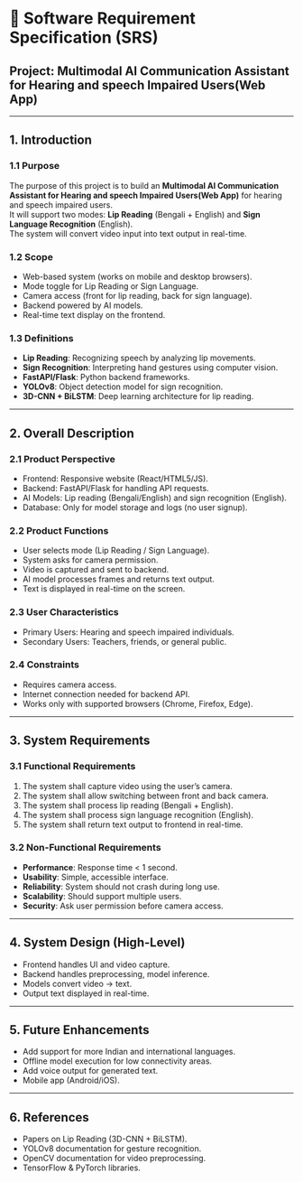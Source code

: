 # 📑 Software Requirement Specification (SRS)
## Project: Multimodal AI Communication Assistant for Hearing and speech Impaired Users(Web App)

---

## 1. Introduction

### 1.1 Purpose
The purpose of this project is to build an **Multimodal AI Communication Assistant for Hearing and speech Impaired Users(Web App)** for hearing and speech impaired users.  
It will support two modes: **Lip Reading** (Bengali + English) and **Sign Language Recognition** (English).  
The system will convert video input into text output in real-time.

### 1.2 Scope
- Web-based system (works on mobile and desktop browsers).
- Mode toggle for Lip Reading or Sign Language.
- Camera access (front for lip reading, back for sign language).
- Backend powered by AI models.
- Real-time text display on the frontend.

### 1.3 Definitions
- **Lip Reading**: Recognizing speech by analyzing lip movements.
- **Sign Recognition**: Interpreting hand gestures using computer vision.
- **FastAPI/Flask**: Python backend frameworks.
- **YOLOv8**: Object detection model for sign recognition.
- **3D-CNN + BiLSTM**: Deep learning architecture for lip reading.

---

## 2. Overall Description

### 2.1 Product Perspective
- Frontend: Responsive website (React/HTML5/JS).
- Backend: FastAPI/Flask for handling API requests.
- AI Models: Lip reading (Bengali/English) and sign recognition (English).
- Database: Only for model storage and logs (no user signup).

### 2.2 Product Functions
- User selects mode (Lip Reading / Sign Language).
- System asks for camera permission.
- Video is captured and sent to backend.
- AI model processes frames and returns text output.
- Text is displayed in real-time on the screen.

### 2.3 User Characteristics
- Primary Users: Hearing and speech impaired individuals.
- Secondary Users: Teachers, friends, or general public.

### 2.4 Constraints
- Requires camera access.
- Internet connection needed for backend API.
- Works only with supported browsers (Chrome, Firefox, Edge).

---

## 3. System Requirements

### 3.1 Functional Requirements
1. The system shall capture video using the user’s camera.
2. The system shall allow switching between front and back camera.
3. The system shall process lip reading (Bengali + English).
4. The system shall process sign language recognition (English).
5. The system shall return text output to frontend in real-time.

### 3.2 Non-Functional Requirements
- **Performance**: Response time < 1 second.
- **Usability**: Simple, accessible interface.
- **Reliability**: System should not crash during long use.
- **Scalability**: Should support multiple users.
- **Security**: Ask user permission before camera access.

---

## 4. System Design (High-Level)


- Frontend handles UI and video capture.
- Backend handles preprocessing, model inference.
- Models convert video → text.
- Output text displayed in real-time.

---

## 5. Future Enhancements
- Add support for more Indian and international languages.
- Offline model execution for low connectivity areas.
- Add voice output for generated text.
- Mobile app (Android/iOS).

---

## 6. References
- Papers on Lip Reading (3D-CNN + BiLSTM).
- YOLOv8 documentation for gesture recognition.
- OpenCV documentation for video preprocessing.
- TensorFlow & PyTorch libraries.

